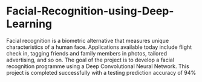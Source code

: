 # Facial-Recognition-using-Deep-Learning
Facial recognition is a biometric alternative that measures unique characteristics of a human face. Applications available today include flight check in, tagging friends and family members in photos, tailored advertising, and so on. The goal of the project is to develop a facial recognition programme using a Deep Convolutional Neural Network. This project is completed successfully with a testing prediction accuracy of 94%
